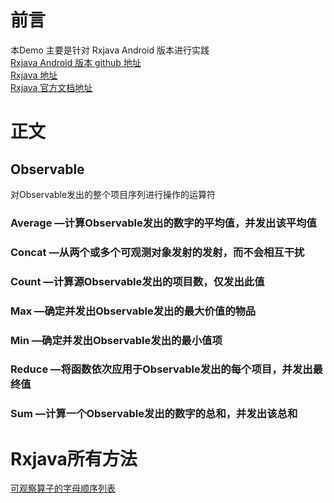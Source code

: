 
# 前言
本Demo 主要是针对 Rxjava  Android 版本进行实践<br>
[Rxjava Android 版本 github 地址](https://github.com/ReactiveX/RxAndroid) <br>
[Rxjava 地址](https://github.com/ReactiveX/RxJava) <br>
[Rxjava 官方文档地址](http://reactivex.io/) <br>

# 正文 
## Observable

对Observable发出的整个项目序列进行操作的运算符

### Average —计算Observable发出的数字的平均值，并发出该平均值
### Concat —从两个或多个可观测对象发射的发射，而不会相互干扰
### Count —计算源Observable发出的项目数，仅发出此值
### Max —确定并发出Observable发出的最大价值的物品
### Min —确定并发出Observable发出的最小值项
### Reduce —将函数依次应用于Observable发出的每个项目，并发出最终值
### Sum —计算一个Observable发出的数字的总和，并发出该总和

# Rxjava所有方法
[可观察算子的字母顺序列表](http://reactivex.io/documentation/operators.html)